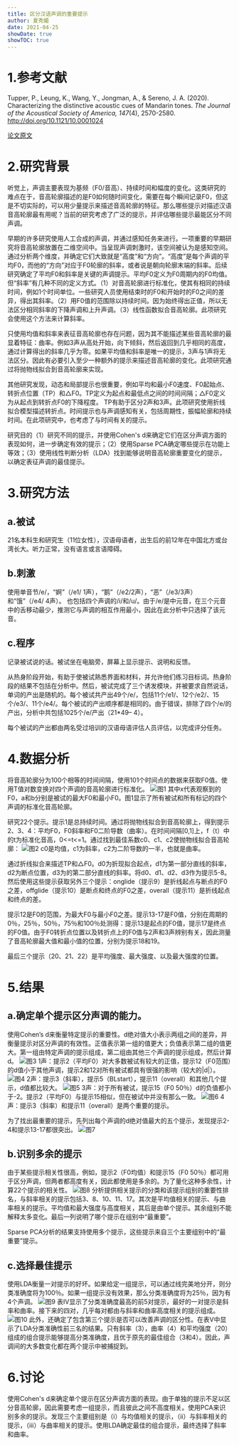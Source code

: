```yaml
---
title: 区分汉语声调的重要提示
author: 夏秀媚
date: 2021-04-25
showDate: true
showTOC: true
---
```

# 1.参考文献
Tupper, P., Leung, K., Wang, Y., Jongman, A., & Sereno, J. A. (2020). Characterizing the distinctive acoustic cues of Mandarin tones. *The Journal of the Acoustical Society of America, 147*(4), 2570-2580. http://doi.org/10.1121/10.0001024

[论文原文](../Source_Files/2021-04-25-XXM1.pdf)
# 2.研究背景
听觉上，声调主要表现为基频（F0/音高）、持续时间和幅度的变化。这类研究的难点在于，音高轮廓描述的是F0如何随时间变化，需要在每个瞬间记录F0，但这是不切实际的，可以用少量提示来描述音高轮廓的特征。那么哪些提示对描述汉语音高轮廓最有用呢？当前的研究考虑了广泛的提示，并评估哪些提示最能区分不同声调。

早期的许多研究使用人工合成的声调，并通过感知任务来进行。一项重要的早期研究将音高轮廓放置在二维空间中。当呈现声调刺激时，该空间被认为是感知空间。通过分析两个维度，并确定它们大致就是“高度”和“方向”。“高度”是每个声调的平均F0，而他的“方向”对应于F0轮廓的斜率，或者说是朝向轮廓末端的斜率。后续研究确定了平均F0和斜率是关键的声调提示。平均F0定义为F0周期内的F0均值。但“斜率”有几种不同的定义方式。（1）对音高轮廓进行标准化，使其有相同的持续时间，例如1个时间单位。一些研究人员使用结束时的F0和开始时的F0之间的差异，得出其斜率。（2）用F0值的范围除以持续时间。因为始终得出正值，所以无法区分相同斜率的下降声调和上升声调。（3）线性函数拟合音高轮廓。此项研究会使用这个方法来计算斜率。

只使用均值和斜率来表征音高轮廓也存在问题，因为其不能描述某些音高轮廓的最显着特征：曲率。例如3声从高处开始，向下倾斜，然后返回到几乎相同的高度，通过计算得出的斜率几乎为零。如果平均值和斜率是唯一的提示，3声与1声将无法区分。因此有必要引入至少一种额外的提示来描述音高轮廓的变化。此项研究通过将抛物线拟合到音高轮廓来实现。

其他研究发现，动态和局部提示也很重要，例如平均和最小F0速度、F0起始点、转折点位置（TP）和△F0。TP定义为起点和最低点之间的时间间隔；△F0定义为从起点到转折点F0的下降程度。 TP有助于区分2声和3声。此项研究使用折线拟合模型描述转折点。时间提示也与声调感知有关，包括周期性，振幅轮廓和持续时间。在此项研究中，也考虑了与时间有关的提示。

研究目的（1）研究不同的提示，并使用Cohen's d来确定它们在区分声调方面的表现如何，进一步确定有效的提示；（2）使用Sparse PCA确定哪些提示在功能上等效；（3）使用线性判断分析（LDA）找到能够说明音高轮廓重要变化的提示，以确定表征声调的最佳提示。

# 3.研究方法
## a.被试
21名本科生和研究生（11位女性），汉语母语者，出生后的前12年在中国北方或台湾长大。听力正常，没有语言或言语障碍。
## b.刺激
使用单音节/e/，“婀”（/e1/ 1声），“鹅”（/e2/2声），“恶”（/e3/3声）和“饿”（/e4/ 4声）。 也包括四个声调的/i/和/u/。由于/e/是中元音，在三个元音中的舌移动最少，推测它与声调的相互作用最小，因此在此分析中只选择了该元音。
## c.程序
记录被试说的话。被试坐在电脑旁，屏幕上显示提示、说明和反馈。

从热身阶段开始，有助于使被试熟悉界面和材料，并允许他们练习目标词。热身阶段的结果不包括在分析中。然后，被试完成了三个诱发模块，并被要求自然说话，单词的产出是随机的。每个被试共产出49个/e/，包括11个/e1/、12个/e2/、15个/e3/、11个/e4/。每个被试的产出顺序都是相同的。由于错误，排除了四个/e/的产出，分析中共包括1025个/e/产出（21*49– 4）。

每个被试的产出都由两名受过培训的汉语母语评估人员评估，以完成评分任务。
# 4.数据分析
将音高轮廓分为100个相等的时间间隔，使用101个时间点的数据来获取F0值。使用T值对数变换对四个声调的音高轮廓进行标准化。
![图1](../Supporting_Information/2021-04-25-XXM1-Fig-1.png)
其中x代表观察到的F0，a和b分别是被试的最大F0和最小F0。图1显示了所有被试和所有标记的四个声调的标准化音高轮廓。

研究22个提示。提示1是总持续时间。通过将抛物线拟合到音高轮廓上，得到提示2、3、4：平均F0，F0斜率和F0二阶导数（曲率）。在时间间隔[0,1]上，f（t）中的t为标准化音高，0<=t<=1。通过找到最佳系数c0、c1、c2使抛物线拟合音高轮廓：
![图2](../Supporting_Information/2021-04-25-XXM1-Fig-2.png)
c0是均值，c1为斜率，c2为二阶导数的一半，也就是曲率。

通过折线拟合来描述TP和△F0。d0为折现拟合起点，d1为第一部分直线的斜率，d2为断点位置，d3为的第二部分直线的斜率。将d0、d1、d2、d3作为提示5-8。然后使用这些提示获取另外三个提示：onglide（提示9）是折线起点与断点的F0之差，offglide（提示10）是断点和终点的F0之差，overall（提示11）是折线起点和终点的差。

提示12是F0的范围，为最大F0与最小F0之差。提示13-17是F0值，分别在周期的0％，25％，50％，75％和100％处测得：提示13是起点的F0值，提示17是终点的F0值。由于F0转折点位置以及转折点上的F0值与2声和3声辨别有关，因此测量了音高轮廓最大值和最小值的位置，分别为提示18和19。

最后三个提示（20、21、22）是平均强度、最大强度、以及最大强度的位置。


# 5.结果
## a.确定单个提示区分声调的能力。
使用Cohen’s d来衡量特定提示的重要性。d绝对值大小表示两组之间的差异，并衡量提示对区分声调的有效性。正值表示第一组的值更大；负值表示第二组的值更大。第一组由特定声调的提示组成，第二组由其他三个声调的提示组成，然后计算d。
![图3](../Supporting_Information/2021-04-25-XXM1-Fig-3.png)
1声：提示2（平均F0）对大多数被试有较大的正值，提示12（F0范围）的d值小于其他声调，提示2和12对所有被试都具有很强的影响（较大的|d|）。
![图4](../Supporting_Information/2021-04-25-XXM1-Fig-4.png)
2声：提示3（斜率），提示5（BLstart），提示11（overall）和其他几个提示，d值都比较大。
![图5](../Supporting_Information/2021-04-25-XXM1-Fig-5.png)
3声：对于所有被试，提示15（F0 50％）d的负值都小于-2。提示2（平均F0）与提示15相似，但在被试中并没有那么一致。
![图6](../Supporting_Information/2021-04-25-XXM1-Fig-6.png)
4声：提示3（斜率）和提示11（overall）是两个重要的提示。

为了找出最重要的提示，先列出每个声调的d绝对值最大的五个提示，发现提示2-4和提示13-17都很突出。
![图7](../Supporting_Information/2021-04-25-XXM1-Fig-7.png)
## b.识别多余的提示
由于某些提示相关性很高，例如，提示2（F0均值）和提示15（F0 50％）都可用于区分声调，但两者都高度有关，因此都使用是多余的。为了量化这种多余性，计算22个提示的相关性。
![图8](../Supporting_Information/2021-04-25-XXM1-Fig-8.png)
分析提供相关提示的分类和该提示组别的重要性排名，与斜率相关的提示包括3、8、10、11、17。其次是平均值相关的提示、与曲率相关的提示。平均值和最大强度与高度相关，其后是由单个提示。其余组别不能解释太多变化。最后一列说明了哪个提示在组别中“最重要”。

Sparse PCA分析的结果支持使用多个提示，这些提示来自三个主要组别中的“最重要”提示。

## c.选择最佳提示
使用LDA衡量一对提示的好坏。如果给定一组提示，可以通过线完美地分开，则分类准确度将为100％。如果一组提示没有效果，那么分类准确度将为25％，因为有4个声调。
![图9](../Supporting_Information/2021-04-25-XXM1-Fig-9.png)
表IV显示了分类准确度最高的前5对提示，最好的一对提示是斜率和曲率。接下来的四对，几乎每对都由与斜率和曲率高度相关的提示组成。
![图10](../Supporting_Information/2021-04-25-XXM1-Fig-10.png)
此外，还确定了包含第三个提示是否可以改善声调的区分性。在表V中显示了LDA分类准确性前三名的结果。只有斜率（3），曲率（4）和平均强度（20）组成的组合提示能够提高分类准确度，且优于原先的最佳组合（3和4）。因此，声调间的大多数变化都在两个提示中被捕捉到。


# 6.讨论
使用Cohen's d来确定单个提示在区分声调方面的表现。由于单独的提示不足以区分音高轮廓，因此需要考虑一组提示，而且彼此之间不高度相关。使用PCA来识别多余的提示。发现三个主要组别是（i）与均值相关的提示，（ii）与斜率相关的提示，（iii）与曲率相关的提示。使用LDA确定最佳的组合提示，最终选择了斜率和曲率。



































